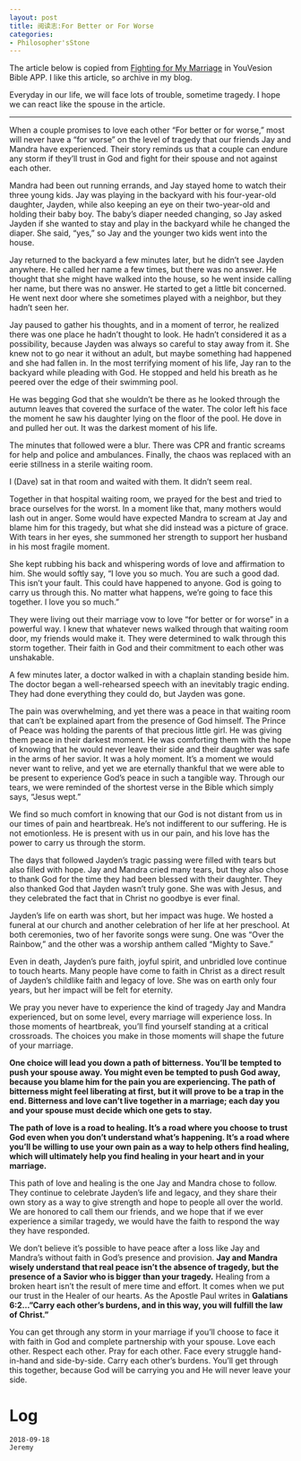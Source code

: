 ```yaml
---
layout: post
title: 阅读志:For Better or For Worse
categories:
- Philosopher'sStone
---
```


The article below is copied from [Fighting for My Marriage](http://www.fightingformymarriage.com/) in YouVesion Bible APP. I like this article, so archive in my blog.

Everyday in our life, we will face lots of trouble, sometime tragedy. I hope we can react like the spouse in the article. 

---

When a couple promises to love each other “For better or for worse,” most will never have a “for worse” on the level of tragedy that our friends Jay and Mandra have experienced. Their story reminds us that a couple can endure any storm if they’ll trust in God and fight for their spouse and not against each other. 

Mandra had been out running errands, and Jay stayed home to watch their three young kids. Jay was playing in the backyard with his four-year-old daughter, Jayden, while also keeping an eye on their two-year-old and holding their baby boy. The baby’s diaper needed changing, so Jay asked Jayden if she wanted to stay and play in the backyard while he changed the diaper. She said, “yes,” so Jay and the younger two kids went into the house. 

Jay returned to the backyard a few minutes later, but he didn’t see Jayden anywhere. He called her name a few times, but there was no answer. He thought that she might have walked into the house, so he went inside calling her name, but there was no answer. He started to get a little bit concerned. He went next door where she sometimes played with a neighbor, but they hadn’t seen her. 

Jay paused to gather his thoughts, and in a moment of terror, he realized there was one place he hadn’t thought to look. He hadn’t considered it as a possibility, because Jayden was always so careful to stay away from it. She knew not to go near it without an adult, but maybe something had happened and she had fallen in. In the most terrifying moment of his life, Jay ran to the backyard while pleading with God. He stopped and held his breath as he peered over the edge of their swimming pool. 

He was begging God that she wouldn’t be there as he looked through the autumn leaves that covered the surface of the water. The color left his face the moment he saw his daughter lying on the floor of the pool. He dove in and pulled her out. It was the darkest moment of his life. 

The minutes that followed were a blur. There was CPR and frantic screams for help and police and ambulances. Finally, the chaos was replaced with an eerie stillness in a sterile waiting room. 

I (Dave) sat in that room and waited with them. It didn’t seem real. 

Together in that hospital waiting room, we prayed for the best and tried to brace ourselves for the worst. In a moment like that, many mothers would lash out in anger. Some would have expected Mandra to scream at Jay and blame him for this tragedy, but what she did instead was a picture of grace. With tears in her eyes, she summoned her strength to support her husband in his most fragile moment. 

She kept rubbing his back and whispering words of love and affirmation to him. She would softly say, “I love you so much. You are such a good dad. This isn’t your fault. This could have happened to anyone. God is going to carry us through this. No matter what happens, we’re going to face this together. I love you so much.” 

They were living out their marriage vow to love “for better or for worse” in a powerful way. I knew that whatever news walked through that waiting room door, my friends would make it. They were determined to walk through this storm together. Their faith in God and their commitment to each other was unshakable. 

A few minutes later, a doctor walked in with a chaplain standing beside him. The doctor began a well-rehearsed speech with an inevitably tragic ending. They had done everything they could do, but Jayden was gone. 

The pain was overwhelming, and yet there was a peace in that waiting room that can’t be explained apart from the presence of God himself. The Prince of Peace was holding the parents of that precious little girl. He was giving them peace in their darkest moment. He was comforting them with the hope of knowing that he would never leave their side and their daughter was safe in the arms of her savior. It was a holy moment. It’s a moment we would never want to relive, and yet we are eternally thankful that we were able to be present to experience God’s peace in such a tangible way. Through our tears, we were reminded of the shortest verse in the Bible which simply says, “Jesus wept.” 

We find so much comfort in knowing that our God is not distant from us in our times of pain and heartbreak. He’s not indifferent to our suffering. He is not emotionless. He is present with us in our pain, and his love has the power to carry us through the storm. 

The days that followed Jayden’s tragic passing were filled with tears but also filled with hope. Jay and Mandra cried many tears, but they also chose to thank God for the time they had been blessed with their daughter. They also thanked God that Jayden wasn’t truly gone. She was with Jesus, and they celebrated the fact that in Christ no goodbye is ever final. 

Jayden’s life on earth was short, but her impact was huge. We hosted a funeral at our church and another celebration of her life at her preschool. At both ceremonies, two of her favorite songs were sung. One was “Over the Rainbow,” and the other was a worship anthem called “Mighty to Save.” 

Even in death, Jayden’s pure faith, joyful spirit, and unbridled love continue to touch hearts. Many people have come to faith in Christ as a direct result of Jayden’s childlike faith and legacy of love. She was on earth only four years, but her impact will be felt for eternity. 

We pray you never have to experience the kind of tragedy Jay and Mandra experienced, but on some level, every marriage will experience loss. In those moments of heartbreak, you’ll find yourself standing at a critical crossroads. The choices you make in those moments will shape the future of your marriage. 

**One choice will lead you down a path of bitterness. You’ll be tempted to push your spouse away. You might even be tempted to push God away, because you blame him for the pain you are experiencing. The path of bitterness might feel liberating at first, but it will prove to be a trap in the end. Bitterness and love can’t live together in a marriage; each day you and your spouse must decide which one gets to stay.**

**The path of love is a road to healing. It’s a road where you choose to trust God even when you don’t understand what’s happening. It’s a road where you’ll be willing to use your own pain as a way to help others find healing, which will ultimately help you find healing in your heart and in your marriage.** 

This path of love and healing is the one Jay and Mandra chose to follow. They continue to celebrate Jayden’s life and legacy, and they share their own story as a way to give strength and hope to people all over the world. We are honored to call them our friends, and we hope that if we ever experience a similar tragedy, we would have the faith to respond the way they have responded. 

We don’t believe it’s possible to have peace after a loss like Jay and Mandra’s without faith in God’s presence and provision. **Jay and Mandra wisely understand that real peace isn’t the absence of tragedy, but the presence of a Savior who is bigger than your tragedy.** Healing from a broken heart isn’t the result of mere time and effort. It comes when we put our trust in the Healer of our hearts. As the Apostle Paul writes in **Galatians 6:2…”Carry each other’s burdens, and in this way, you will fulfill the law of Christ.”** 

You can get through any storm in your marriage if you’ll choose to face it with faith in God and complete partnership with your spouse. Love each other. Respect each other. Pray for each other. Face every struggle hand-in-hand and side-by-side. Carry each other’s burdens. You’ll get through this together, because God will be carrying you and He will never leave your side.

# Log

```
2018-09-18
Jeremy
```
